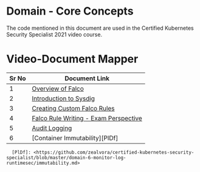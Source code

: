 # Domain - Core Concepts

The code mentioned in this document are used in the Certified Kubernetes Security Specialist 2021 video course.


# Video-Document Mapper

| Sr No | Document Link |
| ------ | ------ |
| 1 | [Overview of Falco][PlDa] |
| 2 | [Introduction to Sysdig][PlDb] |
| 3 | [Creating Custom Falco Rules][PlDc]
| 4 | [Falco Rule Writing - Exam Perspective][PlDd]
| 5 | [Audit Logging][PlDe] |
| 6 | [Container Immutability][PlDf] |



   [PlDa]: <https://github.com/zealvora/certified-kubernetes-security-specialist/blob/master/domain-6-monitor-log-runtimesec/install-falco.md>
   [PlDb]: <https://github.com/zealvora/certified-kubernetes-security-specialist/blob/master/domain-6-monitor-log-runtimesec/sysdig.md>
   [PlDc]: <https://github.com/zealvora/certified-kubernetes-security-specialist/blob/master/domain-6-monitor-log-runtimesec/custom-falco-rules.md>
   [PlDd]: <https://github.com/zealvora/certified-kubernetes-security-specialist/blob/master/domain-6-monitor-log-runtimesec/falco-exam-perspective.md>

   [PlDe]: <https://github.com/zealvora/certified-kubernetes-security-specialist/blob/master/domain-6-monitor-log-runtimesec/audit-log-detailed.md>

      [PlDf]: <https://github.com/zealvora/certified-kubernetes-security-specialist/blob/master/domain-6-monitor-log-runtimesec/immutability.md>
